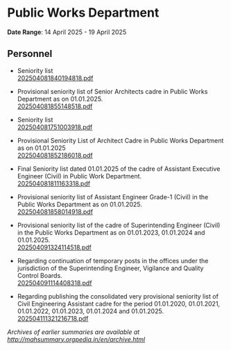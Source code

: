 # Public Works Department

**Date Range**: 14 April 2025 - 19 April 2025


## Personnel
- Seniority list\
  [202504081840194818.pdf](https://gr.maharashtra.gov.in/Site/Upload/Government%20Resolutions/English/202504081840194818.pdf)

- Provisional seniority list of Senior Architects cadre in Public Works Department as on 01.01.2025.\
  [202504081855148518.pdf](https://gr.maharashtra.gov.in/Site/Upload/Government%20Resolutions/English/202504081855148518.pdf)

- Seniority list\
  [202504081751003918.pdf](https://gr.maharashtra.gov.in/Site/Upload/Government%20Resolutions/English/202504081751003918.pdf)

- Provisional  Seniority List of Architect Cadre in Public Works Department as on 01.01.2025\
  [202504081852186018.pdf](https://gr.maharashtra.gov.in/Site/Upload/Government%20Resolutions/English/202504081852186018.pdf)

- Final  Seniority list dated 01.01.2025 of the cadre of Assistant Executive Engineer (Civil) in Public Work  Department.\
  [202504081811163318.pdf](https://gr.maharashtra.gov.in/Site/Upload/Government%20Resolutions/English/202504081811163318.pdf)

- Provisional seniority list of Assistant Engineer Grade-1 (Civil) in the Public Works Department as on 01.01.2025.\
  [202504081858014918.pdf](https://gr.maharashtra.gov.in/Site/Upload/Government%20Resolutions/English/202504081858014918.pdf)

- Provisional seniority list of the cadre of Superintending Engineer (Civil) in the Public Works Department as on 01.01.2023, 01.01.2024 and 01.01.2025.\
  [202504091324114518.pdf](https://gr.maharashtra.gov.in/Site/Upload/Government%20Resolutions/English/202504091324114518.pdf)

- Regarding continuation of temporary posts in the offices under the jurisdiction of the Superintending Engineer, Vigilance and Quality Control Boards.\
  [202504091114408318.pdf](https://gr.maharashtra.gov.in/Site/Upload/Government%20Resolutions/English/202504091114408318.pdf)

- Regarding publishing the consolidated very provisional seniority list of Civil Engineering Assistant cadre for the period 01.01.2020, 01.01.2021, 01.01.2022, 01.01.2023, 01.01.2024 and 01.01.2025.\
  [202504111321216718.pdf](https://gr.maharashtra.gov.in/Site/Upload/Government%20Resolutions/English/202504111321216718.pdf)


*Archives of earlier summaries are available at http://mahsummary.orgpedia.in/en/archive.html*